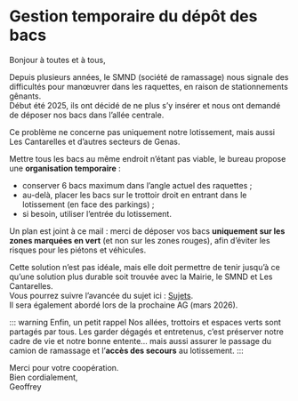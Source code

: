 # Gestion temporaire du dépôt des bacs

Bonjour à toutes et à tous,  

Depuis plusieurs années, le SMND (société de ramassage) nous signale des difficultés pour manœuvrer dans les raquettes, en raison de stationnements gênants.  
Début été 2025, ils ont décidé de ne plus s’y insérer et nous ont demandé de déposer nos bacs dans l’allée centrale.  

Ce problème ne concerne pas uniquement notre lotissement, mais aussi Les Cantarelles et d’autres secteurs de Genas.  

Mettre tous les bacs au même endroit n’étant pas viable, le bureau propose une **organisation temporaire** :  
- conserver 6 bacs maximum dans l’angle actuel des raquettes ;  
- au-delà, placer les bacs sur le trottoir droit en entrant dans le lotissement (en face des parkings) ;  
- si besoin, utiliser l’entrée du lotissement.  

Un plan est joint à ce mail : merci de déposer vos bacs **uniquement sur les zones marquées en vert** (et non sur les zones rouges), afin d’éviter les risques pour les piétons et véhicules.  

Cette solution n’est pas idéale, mais elle doit permettre de tenir jusqu’à ce qu’une solution plus durable soit trouvée avec la Mairie, le SMND et Les Cantarelles.  
Vous pourrez suivre l’avancée du sujet ici : [Sujets](/sujets).  
Il sera également abordé lors de la prochaine AG (mars 2026).  

::: warning Enfin, un petit rappel
Nos allées, trottoirs et espaces verts sont partagés par tous. Les garder dégagés et entretenus, c’est préserver notre cadre de vie et notre bonne entente… mais aussi assurer le passage du camion de ramassage et l’**accès des secours** au lotissement.
:::

Merci pour votre coopération.  
Bien cordialement,  
Geoffrey  
